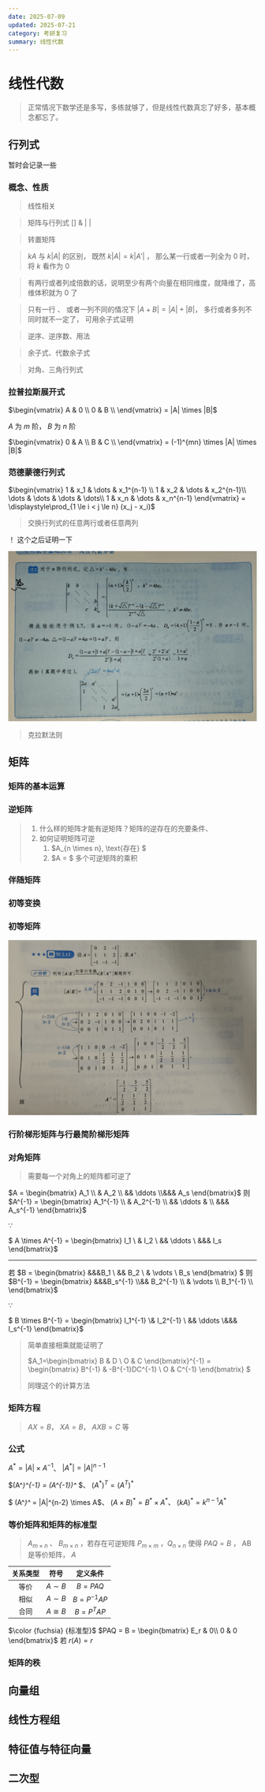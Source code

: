 ```yaml
---
date: 2025-07-09
updated: 2025-07-21
category: 考研复习
summary: 线性代数
---
```

# 线性代数

> 正常情况下数学还是多写，多练就够了，但是线性代数真忘了好多，基本概念都忘了。

## 行列式

暂时会记录一些

### 概念、性质

> 线性相关

> 矩阵与行列式    []    &  | |

> 转置矩阵

> $kA$  与  $k|A|$   的区别， 既然  $k|A| = k|A'|$ ，  那么某一行或者一列全为 0 时，将 $k$ 看作为 0 

> 有两行或者列成倍数的话，说明至少有两个向量在相同维度，就降维了，高维体积就为 0 了

> 只有一行 、 或者一列不同的情况下  $|A + B| = |A| + |B|$， 多行或者多列不同时就不一定了， 可用余子式证明

> 逆序、逆序数、用法

> 余子式、代数余子式

> 对角、三角行列式   

### 拉普拉斯展开式



$\begin{vmatrix} A & 0 \\ 0 & B \\ \end{vmatrix} = |A| \times |B|$



$A$ 为 $m$ 阶， $B$ 为 $n$ 阶

$\begin{vmatrix} 0 & A \\ B & C \\ \end{vmatrix} = (-1)^{mn} \times |A| \times |B|$



### 范德蒙德行列式



$\begin{vmatrix} 1 & x_1 & \dots & x_1^{n-1}  \\ 1 & x_2 & \dots & x_2^{n-1}\\ \dots & \dots & \dots & \dots\\ 1 & x_n & \dots & x_n^{n-1} \end{vmatrix} = \displaystyle\prod_{1 \le i < j \le n} (x_j - x_i)$



> 交换行列式的任意两行或者任意两列



！ 这个之后证明一下

![线代t1](./../../public/assets/线代t1.png)



> 克拉默法则





## 矩阵



### 矩阵的基本运算



### 逆矩阵

> 1. 什么样的矩阵才能有逆矩阵？矩阵的逆存在的充要条件、
> 2. 如何证明矩阵可逆
>     1.  $A_{n \times n}, \text{存在} $
>     2. $A = $ 多个可逆矩阵的乘积



### 伴随矩阵





### 初等变换



### 初等矩阵

![逆矩阵](./../../public/assets/逆矩阵.jpg)



### 行阶梯形矩阵与行最简阶梯形矩阵



### 对角矩阵

> 需要每一个对角上的矩阵都可逆了



$A = \begin{bmatrix}
A_1 \\ & A_2 \\ &&  \ddots \\&&& A_s
\end{bmatrix}$   则  $A^{-1} = \begin{bmatrix}
A_1^{-1} \\ & A_2^{-1} \\
  && \ddots & \\ &&& A_s^{-1}
\end{bmatrix}$

$\because$

$ A \times A^{-1} = \begin{bmatrix}
I_1 \\
  & I_2 \\
  && \ddots \\ &&& I_s
\end{bmatrix}$

---

若 $B = \begin{bmatrix}
&&&B_1 \\
  && B_2 \\
  & \vdots \\
  B_s
\end{bmatrix} $   则  $B^{-1} = \begin{bmatrix}
&&&B_s^{-1} \\&& B_2^{-1} \\
  & \vdots \\ B_1^{-1} \\
\end{bmatrix}$

$\because$

$ B \times B^{-1} = \begin{bmatrix}
I_1^{-1} \\& I_2^{-1} \\
  && \ddots \\&&& I_s^{-1}
\end{bmatrix}$

> 简单直接相乘就能证明了
>
> 
>
>
> $A_1=\begin{bmatrix} B & D \\ O & C \end{bmatrix}^{-1} = \begin{bmatrix} B^{-1} & -B^{-1}DC^{-1} \\ O & C^{-1} \end{bmatrix}  $
>
> 同理这个的计算方法

### 矩阵方程

> $AX = B$， $XA = B$， $AXB = C$  等

### 公式

$A^* = |A| \times A^{-1}$、 $|A^*| = |A|^{n-1}$

$(A^*)^{-1} = (A^{-1})^* $、 $(A^*)^{T} = (A^{T})^*$

$ (A^*)^* = |A|^{n-2} \times A$、 $(A \times B)^* = B^* \times A^*$、 $(kA)^* = k^{n - 1}A^*$



### 等价矩阵和矩阵的标准型

> $A_{m \times n}$  、 $B_{m \times n}$  ，若存在可逆矩阵  $P_{m \times m}$ ，$Q_{n \times n}$  使得 $PAQ = B$   ， AB是等价矩阵，  $A$

| 关系类型 |  符号   |  定义条件  |
| :------: | :-----: | :--------: |
|   等价   | $A \sim B$ |   $B=PAQ$  |
|   相似   | $A \sim B$ | $B=P^{−1}AP$ |
|   合同   | $A \cong B$ | $B=P^TAP$ |

$\color {fuchsia} {标准型}$      $PAQ = B = \begin{bmatrix} E_r & 0\\  0 & 0 \end{bmatrix}$    若 $r(A) = r$



### 矩阵的秩







## 向量组





## 线性方程组





## 特征值与特征向量







## 二次型



